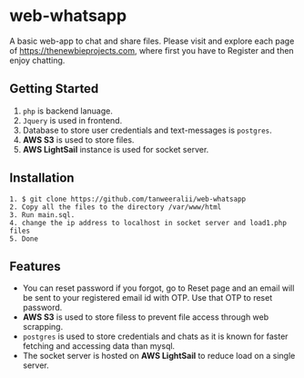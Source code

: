 # web-whatsapp
A basic web-app to chat and share files. Please visit and explore each page of https://thenewbieprojects.com, where first you have to Register and then enjoy chatting.

## Getting Started
1. ````php```` is backend lanuage.
2. ````Jquery```` is used in frontend.
3. Database to store user credentials and text-messages is ````postgres````.
4. **AWS S3** is used to store files.
5. **AWS LightSail** instance is used for socket server.

## Installation
````
1. $ git clone https://github.com/tanweeralii/web-whatsapp
2. Copy all the files to the directory /var/www/html
3. Run main.sql.
4. change the ip address to localhost in socket server and load1.php files
5. Done
````
## Features
- You can reset password if you forgot, go to Reset page and an email will be sent to your registered email id with OTP. Use that OTP to reset password.
- **AWS S3** is used to store filess to prevent file access through web scrapping.
- ````postgres```` is used to store credentials and chats as it is known for faster fetching and accessing data than mysql.
- The socket server is hosted on **AWS LightSail** to reduce load on a single server.
